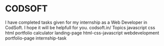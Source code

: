 # CODSOFT
 I have completed tasks given for my internship as a Web Developer in CodSoft. I hope it will be helpfull for you. codsoft.in/ Topics javascript css html portfolio calculator landing-page html-css-javascript webdevelopment portfolio-page internship-task
